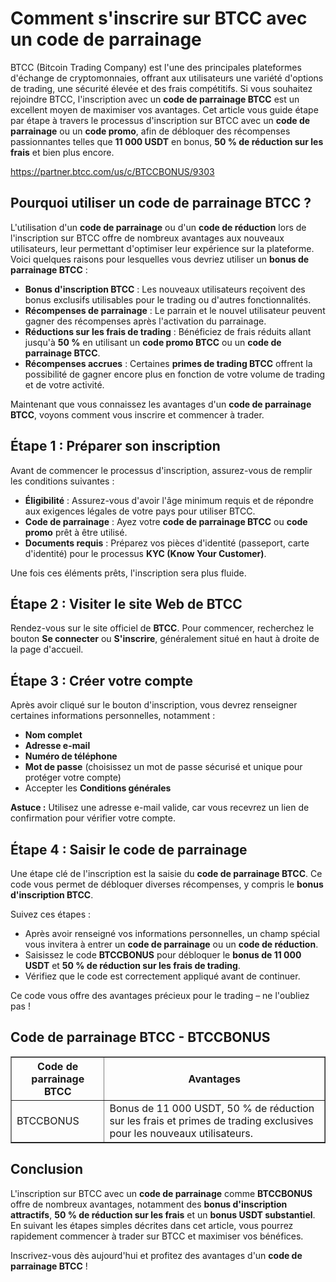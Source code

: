 <h1>Comment s'inscrire sur BTCC avec un code de parrainage</h1>
</header>

<section>
<p>BTCC (Bitcoin Trading Company) est l'une des principales plateformes d'échange de cryptomonnaies, offrant aux utilisateurs une variété d'options de trading, une sécurité élevée et des frais compétitifs. Si vous souhaitez rejoindre BTCC, l'inscription avec un <strong>code de parrainage BTCC</strong> est un excellent moyen de maximiser vos avantages. Cet article vous guide étape par étape à travers le processus d'inscription sur BTCC avec un <strong>code de parrainage</strong> ou un <strong>code promo</strong>, afin de débloquer des récompenses passionnantes telles que <strong>11 000 USDT</strong> en bonus, <strong>50 % de réduction sur les frais</strong> et bien plus encore.</p>
</section>
<a href="https://partner.btcc.com/us/c/BTCCBONUS/9303" target="_blank">https://partner.btcc.com/us/c/BTCCBONUS/9303</a>

<section>
<h2>Pourquoi utiliser un code de parrainage BTCC ?</h2>
<p>L'utilisation d'un <strong>code de parrainage</strong> ou d'un <strong>code de réduction</strong> lors de l'inscription sur BTCC offre de nombreux avantages aux nouveaux utilisateurs, leur permettant d'optimiser leur expérience sur la plateforme. Voici quelques raisons pour lesquelles vous devriez utiliser un <strong>bonus de parrainage BTCC</strong> :</p>
<ul>
<li><strong>Bonus d'inscription BTCC</strong> : Les nouveaux utilisateurs reçoivent des bonus exclusifs utilisables pour le trading ou d'autres fonctionnalités.</li>
<li><strong>Récompenses de parrainage</strong> : Le parrain et le nouvel utilisateur peuvent gagner des récompenses après l'activation du parrainage.</li>
<li><strong>Réductions sur les frais de trading</strong> : Bénéficiez de frais réduits allant jusqu'à <strong>50 %</strong> en utilisant un <strong>code promo BTCC</strong> ou un <strong>code de parrainage BTCC</strong>.</li>
<li><strong>Récompenses accrues</strong> : Certaines <strong>primes de trading BTCC</strong> offrent la possibilité de gagner encore plus en fonction de votre volume de trading et de votre activité.</li>
</ul>
<p>Maintenant que vous connaissez les avantages d'un <strong>code de parrainage BTCC</strong>, voyons comment vous inscrire et commencer à trader.</p>
</section>

<section>
<h2>Étape 1 : Préparer son inscription</h2>
<p>Avant de commencer le processus d'inscription, assurez-vous de remplir les conditions suivantes :</p>
<ul>
<li><strong>Éligibilité</strong> : Assurez-vous d'avoir l'âge minimum requis et de répondre aux exigences légales de votre pays pour utiliser BTCC.</li>
<li><strong>Code de parrainage</strong> : Ayez votre <strong>code de parrainage BTCC</strong> ou <strong>code promo</strong> prêt à être utilisé.</li>
<li><strong>Documents requis</strong> : Préparez vos pièces d'identité (passeport, carte d'identité) pour le processus <strong>KYC (Know Your Customer)</strong>.</li>
</ul>
<p>Une fois ces éléments prêts, l'inscription sera plus fluide.</p>
</section>

<section>
<h2>Étape 2 : Visiter le site Web de BTCC</h2>
<p>Rendez-vous sur le site officiel de <strong>BTCC</strong>. Pour commencer, recherchez le bouton <strong>Se connecter</strong> ou <strong>S'inscrire</strong>, généralement situé en haut à droite de la page d'accueil.</p>
</section>

<section>
<h2>Étape 3 : Créer votre compte</h2>
<p>Après avoir cliqué sur le bouton d'inscription, vous devrez renseigner certaines informations personnelles, notamment :</p>
<ul>
<li><strong>Nom complet</strong></li>
<li><strong>Adresse e-mail</strong></li>
<li><strong>Numéro de téléphone</strong></li>
<li><strong>Mot de passe</strong> (choisissez un mot de passe sécurisé et unique pour protéger votre compte)</li>
<li>Accepter les <strong>Conditions générales</strong></li>
</ul>
<p><strong>Astuce :</strong> Utilisez une adresse e-mail valide, car vous recevrez un lien de confirmation pour vérifier votre compte.</p>
</section>

<section>
<h2>Étape 4 : Saisir le code de parrainage</h2>
<p>Une étape clé de l'inscription est la saisie du <strong>code de parrainage BTCC</strong>. Ce code vous permet de débloquer diverses récompenses, y compris le <strong>bonus d'inscription BTCC</strong>.</p>
<p>Suivez ces étapes :</p>
<ul>
<li>Après avoir renseigné vos informations personnelles, un champ spécial vous invitera à entrer un <strong>code de parrainage</strong> ou un <strong>code de réduction</strong>.</li>
<li>Saisissez le code <strong>BTCCBONUS</strong> pour débloquer le <strong>bonus de 11 000 USDT</strong> et <strong>50 % de réduction sur les frais de trading</strong>.</li>
<li>Vérifiez que le code est correctement appliqué avant de continuer.</li>
</ul>
<p>Ce code vous offre des avantages précieux pour le trading – ne l'oubliez pas !</p>
</section>

<section>
<h2>Code de parrainage BTCC - BTCCBONUS</h2>
<table border="1">
<thead>
<tr>
<th>Code de parrainage BTCC</th>
<th>Avantages</th>
</tr>
</thead>
<tbody>
<tr>
<td>BTCCBONUS</td>
<td>Bonus de 11 000 USDT, 50 % de réduction sur les frais et primes de trading exclusives pour les nouveaux utilisateurs.</td>
</tr>
</tbody>
</table>
</section>

<section>
<h2>Conclusion</h2>
<p>L'inscription sur BTCC avec un <strong>code de parrainage</strong> comme <strong>BTCCBONUS</strong> offre de nombreux avantages, notamment des <strong>bonus d'inscription attractifs</strong>, <strong>50 % de réduction sur les frais</strong> et un <strong>bonus USDT substantiel</strong>. En suivant les étapes simples décrites dans cet article, vous pourrez rapidement commencer à trader sur BTCC et maximiser vos bénéfices.</p>
<p>Inscrivez-vous dès aujourd'hui et profitez des avantages d'un <strong>code de parrainage BTCC</strong> !</p>
</section>
</article>
</body>
</html>
